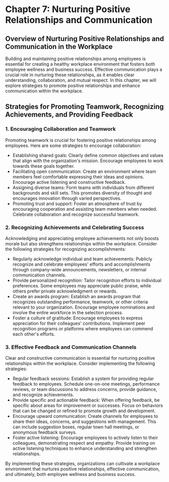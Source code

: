 # Chapter 7: Nurturing Positive Relationships and Communication

## Overview of Nurturing Positive Relationships and Communication in the Workplace

Building and maintaining positive relationships among employees is essential for creating a healthy workplace environment that fosters both employee wellness and business success. Effective communication plays a crucial role in nurturing these relationships, as it enables clear understanding, collaboration, and mutual respect. In this chapter, we will explore strategies to promote positive relationships and enhance communication within the workplace.

## Strategies for Promoting Teamwork, Recognizing Achievements, and Providing Feedback

### 1\. Encouraging Collaboration and Teamwork

Promoting teamwork is crucial for fostering positive relationships among employees. Here are some strategies to encourage collaboration:

- Establishing shared goals: Clearly define common objectives and values that align with the organization's mission. Encourage employees to work towards these goals together.
- Facilitating open communication: Create an environment where team members feel comfortable expressing their ideas and opinions. Encourage active listening and constructive feedback.
- Assigning diverse teams: Form teams with individuals from different backgrounds and skill sets. This promotes diversity of thought and encourages innovation through varied perspectives.
- Promoting trust and support: Foster an atmosphere of trust by encouraging cooperation and assisting team members when needed. Celebrate collaboration and recognize successful teamwork.

### 2\. Recognizing Achievements and Celebrating Success

Acknowledging and appreciating employee achievements not only boosts morale but also strengthens relationships within the workplace. Consider the following strategies for recognizing accomplishments:

- Regularly acknowledge individual and team achievements: Publicly recognize and celebrate employees' efforts and accomplishments through company-wide announcements, newsletters, or internal communication channels.
- Provide personalized recognition: Tailor recognition efforts to individual preferences. Some employees may appreciate public praise, while others prefer private acknowledgment or rewards.
- Create an awards program: Establish an awards program that recognizes outstanding performance, teamwork, or other criteria relevant to your organization. Encourage employee nominations and involve the entire workforce in the selection process.
- Foster a culture of gratitude: Encourage employees to express appreciation for their colleagues' contributions. Implement peer recognition programs or platforms where employees can commend each other's efforts.

### 3\. Effective Feedback and Communication Channels

Clear and constructive communication is essential for nurturing positive relationships within the workplace. Consider implementing the following strategies:

- Regular feedback sessions: Establish a system for providing regular feedback to employees. Schedule one-on-one meetings, performance reviews, or team discussions to address concerns, provide guidance, and recognize achievements.
- Provide specific and actionable feedback: When offering feedback, be specific about areas for improvement or successes. Focus on behaviors that can be changed or refined to promote growth and development.
- Encourage upward communication: Create channels for employees to share their ideas, concerns, and suggestions with management. This can include suggestion boxes, regular town hall meetings, or anonymous feedback surveys.
- Foster active listening: Encourage employees to actively listen to their colleagues, demonstrating respect and empathy. Provide training on active listening techniques to enhance understanding and strengthen relationships.

By implementing these strategies, organizations can cultivate a workplace environment that nurtures positive relationships, effective communication, and ultimately, both employee wellness and business success.
